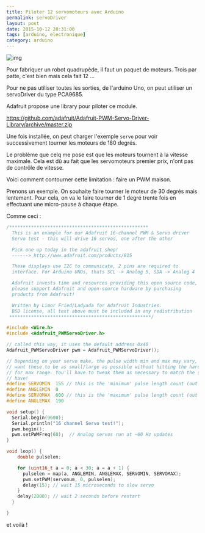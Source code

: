 ```yaml
---
title: Piloter 12 servomoteurs avec Arduino
permalink: servoDriver
layout: post
date: 2015-10-12 20:31:00
tags: [arduino, electronique]
category: arduino
---
```


![img](https://learn.adafruit.com/system/assets/assets/000/002/290/medium640/adafruit_products_2012_10_15_IMG_0702-1024.jpg?1396781379)


Pour fabriquer un robot quadrupède, il faut un paquet de moteurs.
Trois par patte, c'est bien mais cela fait 12 ...

Pour ne pas utiliser toutes les sorties, de l'arduino Uno, on peut utiliser
un servoDriver du type PCA9685.

Adafruit propose une library pour piloter ce module. 

https://github.com/adafruit/Adafruit-PWM-Servo-Driver-Library/archive/master.zip

Une fois installée, on peut charger l'exemple `servo` pour voir successivement
tourner les moteurs de 180 degrés.

Le problème que celq me pose est que les moteurs tournent à la vitesse maximale.
Cela est dû au fait que les servomoteurs premier prix, n'ont pas de contrôle de
vitesse. 

Voici comment contourner cette limitation : faire un PWM maison.

Prenons un exemple. On souhaite faire tourner le moteur de 30 degrés mais 
lentement. Pour cela, on va le faire tourner de 1 degré trente fois en
effectuant une micro-pause à chaque étape.

Comme ceci :

``` c
/*************************************************** 
  This is an example for our Adafruit 16-channel PWM & Servo driver
  Servo test - this will drive 16 servos, one after the other

  Pick one up today in the adafruit shop!
  ------> http://www.adafruit.com/products/815

  These displays use I2C to communicate, 2 pins are required to  
  interface. For Arduino UNOs, thats SCL -> Analog 5, SDA -> Analog 4

  Adafruit invests time and resources providing this open source code, 
  please support Adafruit and open-source hardware by purchasing 
  products from Adafruit!

  Written by Limor Fried/Ladyada for Adafruit Industries.  
  BSD license, all text above must be included in any redistribution
 ****************************************************/

#include <Wire.h>
#include <Adafruit_PWMServoDriver.h>

// called this way, it uses the default address 0x40
Adafruit_PWMServoDriver pwm = Adafruit_PWMServoDriver();

// Depending on your servo make, the pulse width min and max may vary, you 
// want these to be as small/large as possible without hitting the hard stop
// for max range. You'll have to tweak them as necessary to match the servos you
// have!
#define SERVOMIN  155 // this is the 'minimum' pulse length count (out of 4096)
#define ANGLEMIN  0
#define SERVOMAX  600 // this is the 'maximum' pulse length count (out of 4096)
#define ANGLEMAX  190

void setup() {
  Serial.begin(9600);
  Serial.println("16 channel Servo test!");
  pwm.begin();
  pwm.setPWMFreq(60);  // Analog servos run at ~60 Hz updates
}

void loop() {
    double pulselen;

    for (uint16_t a = 0; a < 30; a = a + 1) {
      pulselen = map(a, ANGLEMIN, ANGLEMAX, SERVOMIN, SERVOMAX);
      pwm.setPWM(servonum, 0, pulselen);
      delay(15); // wait 15 microseconds to slow servo
    }
    delay(2000); // wait 2 seconds before restart
  }

}
```

et voilà !
